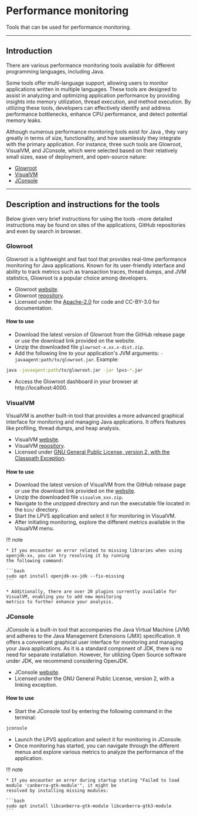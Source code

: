 # Performance monitoring

Tools that can be used for performance monitoring.

---

## Introduction

There are various performance monitoring tools available for different programming languages, including Java. 

Some tools offer multi-language support, allowing users to monitor applications written in multiple languages.
These tools are designed to assist in analyzing and optimizing application performance by providing insights into 
memory utilization, thread execution, and method execution. By utilizing these tools, developers can effectively 
identify and address performance bottlenecks, enhance CPU performance, and detect potential memory leaks.

Although numerous performance monitoring tools exist for Java , they vary greatly in terms of size, functionality, 
and how seamlessly they integrate with the primary application. For instance, three such tools are Glowroot, VisualVM, 
and JConsole, which were selected based on their relatively small sizes, ease of deployment, and open-source nature:

* [Glowroot](https://github.com/Samsung/LPVS/new/main/doc/docs/user-guide#glowroot)
* [VisualVM](https://github.com/Samsung/LPVS/new/main/doc/docs/user-guide#visualvm)
* [JConsole](https://github.com/Samsung/LPVS/new/main/doc/docs/user-guide#jconsole)

---

## Description and instructions for the tools

Below given very brief instructions for using the tools -more detailed instructions may be found on sites of the applications, GitHub repositories and even by search in browser. 

### Glowroot

Glowroot is a lightweight and fast tool that provides real-time performance monitoring for Java applications. Known for 
its user-friendly interface and ability to track metrics such as transaction traces, thread dumps, and JVM statistics, 
Glowroot is a popular choice among developers.

- Glowroot [website](https://glowroot.org).
- Glowroot [repository](https://github.com/glowroot/glowroot).
- Licensed under the [Apache-2.0](https://github.com/glowroot/glowroot#Apache-2.0-1-ov-file) for code and CC-BY-3.0 for documentation.

#### How to use

* Download the latest version of Glowroot from the GitHub release page or use the download link provided on the website.
* Unzip the downloaded file `glowroot-x.xx.x-dist.zip`.
* Add the following line to your application's JVM arguments: `-javaagent:path/to/glowroot.jar`. Example: 

```bash
java -javaagent:path/to/glowroot.jar -jar lpvs-*.jar
```

* Access the Glowroot dashboard in your browser at http://localhost:4000.

### VisualVM

VisualVM is another built-in tool that provides a more advanced graphical interface for monitoring and managing Java applications. It offers features like profiling, thread dumps, and heap analysis.

- VisualVM [website](https://visualvm.github.io).
- VisualVM [repository](https://github.com/oracle/visualvm).
- Licensed under [GNU General Public License, version 2, with the Classpath Exception](https://visualvm.github.io/gplv2+ce.html).

#### How to use

* Download the latest version of VisualVM from the GitHub release page or use the download link provided on the [website](https://visualvm.github.io/download.html).
* Unzip the downloaded file `visualvm_xxx.zip`.
* Navigate to the unzipped directory and run the executable file located in the `bin/` directory.
* Start the LPVS application and select it for monitoring in VisualVM.
* After initiating monitoring, explore the different metrics available in the VisualVM menu.

!!! note

    * If you encounter an error related to missing libraries when using openjdk-xx, you can try resolving it by running 
    the following command:

    ```bash
    sudo apt install openjdk-xx-jdk --fix-missing 
    ```

    * Additionally, there are over 20 plugins currently available for VisualVM, enabling you to add new monitoring 
    metrics to further enhance your analysis.


### JConsole

JConsole is a built-in tool that accompanies the Java Virtual Machine (JVM) and adheres to the Java Management Extensions (JMX) specification.
It offers a convenient graphical user interface for monitoring and managing your Java applications. As it is a standard 
component of JDK, there is no need for separate installation. However, for utilizing Open Source software under JDK, we 
recommend considering OpenJDK.

- JConsole [website](https://docs.oracle.com/javase/8/docs/technotes/guides/management/jconsole.html).
- Licensed under the GNU General Public License, version 2, with a linking exception.

#### How to use

* Start the JConsole tool by entering the following command in the terminal:

```bash
jconsole
```

* Launch the LPVS application and select it for monitoring in JConsole.
* Once monitoring has started, you can navigate through the different menus and explore various metrics to analyze 
the performance of the application.


!!! note

    * If you encounter an error during startup stating "Failed to load module 'canberra-gtk-module'", it might be 
    resolved by installing missing modules:

    ```bash
    sudo apt install libcanberra-gtk-module libcanberra-gtk3-module
    ```
